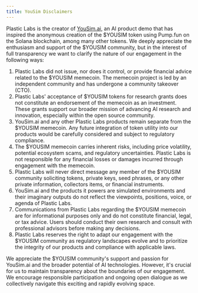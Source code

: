 ```yaml
---
title: YouSim Disclaimers
---
```

Plastic Labs is the creator of [YouSim.ai](https://yousim.ai), an AI product demo that has inspired the anonymous creation of the \$YOUSIM token using Pump.fun on the Solana blockchain, among many other tokens. We deeply appreciate the enthusiasm and support of the \$YOUSIM community, but in the interest of full transparency we want to clarify the nature of our engagement in the following ways:

1. Plastic Labs did not issue, nor does it control, or provide financial advice related to the \$YOUSIM memecoin. The memecoin project is led by an independent community and has undergone a community takeover (CTO).
3. Plastic Labs' acceptance of \$YOUSIM tokens for research grants does not constitute an endorsement of the memecoin as an investment. These grants support our broader mission of advancing AI research and innovation, especially within the open source community.
4. YouSim.ai and any other Plastic Labs products remain separate from the \$YOUSIM memecoin. Any future integration of token utility into our products would be carefully considered and subject to regulatory compliance.
5. The \$YOUSIM memecoin carries inherent risks, including price volatility, potential ecosystem scams, and regulatory uncertainties. Plastic Labs is not responsible for any financial losses or damages incurred through engagement with the memecoin.
6. Plastic Labs will never direct message any member of the $YOUSIM community soliciting tokens, private keys, seed phrases, or any other private information, collectors items, or financial instruments.
7. YouSim.ai and the products it powers are simulated environments and their imaginary outputs do not reflect the viewpoints, positions, voice, or agenda of Plastic Labs.
8. Communications from Plastic Labs regarding the \$YOUSIM memecoin are for informational purposes only and do not constitute financial, legal, or tax advice. Users should conduct their own research and consult with professional advisors before making any decisions.
9. Plastic Labs reserves the right to adapt our engagement with the \$YOUSIM community as regulatory landscapes evolve and to prioritize the integrity of our products and compliance with applicable laws.

We appreciate the \$YOUSIM community's support and passion for YouSim.ai and the broader potential of AI technologies. However, it's crucial for us to maintain transparency about the boundaries of our engagement. We encourage responsible participation and ongoing open dialogue as we collectively navigate this exciting and rapidly evolving space.

